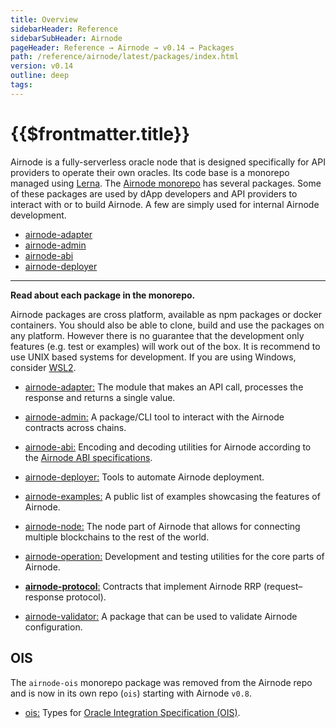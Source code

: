 ```yaml
---
title: Overview
sidebarHeader: Reference
sidebarSubHeader: Airnode
pageHeader: Reference → Airnode → v0.14 → Packages
path: /reference/airnode/latest/packages/index.html
version: v0.14
outline: deep
tags:
---
```


<VersionWarning/>

<PageHeader/>

<SearchHighlight/>

<FlexStartTag/>

# {{$frontmatter.title}}

Airnode is a fully-serverless oracle node that is designed specifically for API
providers to operate their own oracles. Its code base is a monorepo managed
using [Lerna](https://github.com/lerna/lerna). The
[Airnode monorepo](https://github.com/api3dao/airnode/blob/v0.14/packages) has
several packages. Some of these packages are used by dApp developers and API
providers to interact with or to build Airnode. A few are simply used for
internal Airnode development.

- [airnode-adapter](/reference/airnode/latest/packages/adapter.md)
- [airnode-admin](/reference/airnode/latest/packages/admin-cli.md)
- [airnode-abi](/reference/airnode/latest/packages/airnode-abi.md)
- [airnode-deployer](/reference/airnode/latest/packages/deployer.md)

---

**Read about each package in the monorepo.**

Airnode packages are cross platform, available as npm packages or docker
containers. You should also be able to clone, build and use the packages on any
platform. However there is no guarantee that the development only features (e.g.
test or examples) will work out of the box. It is recommend to use UNIX based
systems for development. If you are using Windows, consider
[WSL2](https://docs.microsoft.com/en-us/windows/wsl/install).

- [airnode-adapter:](https://github.com/api3dao/airnode/blob/v0.14/packages/airnode-adapter)
  The module that makes an API call, processes the response and returns a single
  value.

- [airnode-admin:](https://github.com/api3dao/airnode/blob/v0.14/packages/airnode-admin)
  A package/CLI tool to interact with the Airnode contracts across chains.

- [airnode-abi:](https://github.com/api3dao/airnode/blob/v0.14/packages/airnode-abi)
  Encoding and decoding utilities for Airnode according to the
  [Airnode ABI specifications](/reference/airnode/latest/specifications/airnode-abi.md).

- [airnode-deployer:](https://github.com/api3dao/airnode/blob/v0.14/packages/airnode-deployer)
  Tools to automate Airnode deployment.

- [airnode-examples:](https://github.com/api3dao/airnode/blob/v0.14/packages/airnode-examples)
  A public list of examples showcasing the features of Airnode.

- [airnode-node:](https://github.com/api3dao/airnode/blob/v0.14/packages/airnode-node)
  The node part of Airnode that allows for connecting multiple blockchains to
  the rest of the world.

- [airnode-operation:](https://github.com/api3dao/airnode/blob/v0.14/packages/airnode-operation)
  Development and testing utilities for the core parts of Airnode.

- [**airnode-protocol**:](https://github.com/api3dao/airnode/blob/v0.14/packages/airnode-protocol)
  Contracts that implement Airnode RRP (request–response protocol).

- [airnode-validator:](https://github.com/api3dao/airnode/blob/v0.14/packages/airnode-validator)
  A package that can be used to validate Airnode configuration.

## OIS

The `airnode-ois` monorepo package was removed from the Airnode repo and is now
in its own repo (`ois`) starting with Airnode `v0.8`.

- [ois:](https://github.com/api3dao/ois/tree/v2.3.2) Types for
  [Oracle Integration Specification (OIS)](/reference/ois/latest/specification.md).

<FlexEndTag/>
